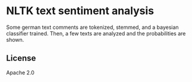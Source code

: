 # NLTK text sentiment analysis

Some german text comments are tokenized, stemmed, and a bayesian classifier trained.
Then, a few texts are analyzed and the probabilities are shown.

## License

Apache 2.0

